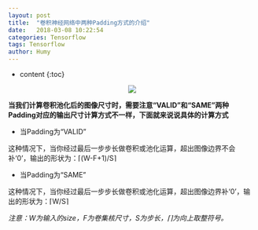 ```yaml
---
layout: post
title:  "卷积神经网络中两种Padding方式的介绍"
date:   2018-03-08 10:22:54
categories: Tensorflow
tags: Tensorflow
author: Humy
---
```

* content
{:toc}

<center class>
    <img src="{{ "/asserts/img/cover/13.jpeg" | prepend: site.baseurl }}"/>
</center>




**当我们计算卷积池化后的图像尺寸时，需要注意“VALID”和“SAME”两种Padding对应的输出尺寸计算方式不一样，下面就来说说具体的计算方式**

* 当Padding为“VALID”

这种情况下，当你经过最后一步步长做卷积或池化运算，超出图像边界不会补‘0’，输出的形状为：⌈(W-F+1)/S⌉

* 当Padding为“SAME”

这种情况下，当你经过最后一步步长做卷积或池化运算，超出图像边界补‘0’，输出的形状为：⌈W/S⌉

*注意：W为输入的size，F为卷集核尺寸，S为步长，⌈⌉为向上取整符号。*